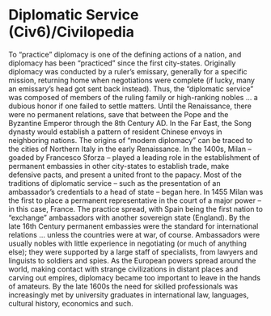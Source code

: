 # Diplomatic Service (Civ6)/Civilopedia

To “practice” diplomacy is one of the defining actions of a nation, and diplomacy has been “practiced” since the first city-states. Originally diplomacy was conducted by a ruler’s emissary, generally for a specific mission, returning home when negotiations were complete (if lucky, many an emissary’s head got sent back instead). Thus, the “diplomatic service” was composed of members of the ruling family or high-ranking nobles … a dubious honor if one failed to settle matters. Until the Renaissance, there were no permanent relations, save that between the Pope and the Byzantine Emperor through the 8th Century AD. In the Far East, the Song dynasty would establish a pattern of resident Chinese envoys in neighboring nations.
The origins of “modern diplomacy” can be traced to the cities of Northern Italy in the early Renaissance. In the 1400s, Milan – goaded by Francesco Sforza – played a leading role in the establishment of permanent embassies in other city-states to establish trade, make defensive pacts, and present a united front to the papacy. Most of the traditions of diplomatic service – such as the presentation of an ambassador’s credentials to a head of state – began here. In 1455 Milan was the first to place a permanent representative in the court of a major power – in this case, France. The practice spread, with Spain being the first nation to “exchange” ambassadors with another sovereign state (England). By the late 16th Century permanent embassies were the standard for international relations … unless the countries were at war, of course.
Ambassadors were usually nobles with little experience in negotiating (or much of anything else); they were supported by a large staff of specialists, from lawyers and linguists to soldiers and spies. As the European powers spread around the world, making contact with strange civilizations in distant places and carving out empires, diplomacy became too important to leave in the hands of amateurs. By the late 1600s the need for skilled professionals was increasingly met by university graduates in international law, languages, cultural history, economics and such.